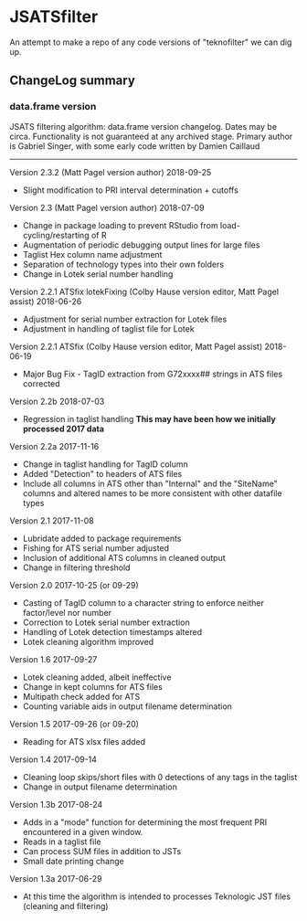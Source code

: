 # JSATSfilter
An attempt to make a repo of any code versions of "teknofilter" we can dig up.

## ChangeLog summary
### data.frame version
JSATS filtering algorithm: data.frame version changelog. Dates may be circa. Functionality is not guaranteed at any archived stage.
Primary author is Gabriel Singer, with some early code written by Damien Caillaud

------------------

Version 2.3.2 (Matt Pagel version author)	2018-09-25
* Slight modification to PRI interval determination + cutoffs 

Version 2.3 (Matt Pagel version author)	2018-07-09
* Change in package loading to prevent RStudio from load-cycling/restarting of R
* Augmentation of periodic debugging output lines for large files
* Taglist Hex column name adjustment
* Separation of technology types into their own folders
* Change in Lotek serial number handling

Version 2.2.1 ATSfix lotekFixing (Colby Hause version editor, Matt Pagel assist)	2018-06-26
* Adjustment for serial number extraction for Lotek files
* Adjustment in handling of taglist file for Lotek

Version 2.2.1 ATSfix (Colby Hause version editor, Matt Pagel assist)	2018-06-19
* Major Bug Fix - TagID extraction from G72xxxx\#\# strings in ATS files corrected

Version 2.2b		2018-07-03
* Regression in taglist handling
****This may have been how we initially processed 2017 data****

Version 2.2a		2017-11-16
* Change in taglist handling for TagID column
* Added "Detection" to headers of ATS files
* Include all columns in ATS other than "Internal" and the "SiteName" columns and altered names to be more consistent with other datafile types

Version 2.1		2017-11-08
* Lubridate added to package requirements
* Fishing for ATS serial number adjusted
* Inclusion of additional ATS columns in cleaned output
* Change in filtering threshold

Version 2.0		2017-10-25 (or 09-29)
* Casting of TagID column to a character string to enforce neither factor/level nor number
* Correction to Lotek serial number extraction
* Handling of Lotek detection timestamps altered
* Lotek cleaning algorithm improved

Version 1.6		2017-09-27
* Lotek cleaning added, albeit ineffective
* Change in kept columns for ATS files
* Multipath check added for ATS
* Counting variable aids in output filename determination

Version 1.5		2017-09-26 (or 09-20)
* Reading for ATS xlsx files added

Version 1.4		2017-09-14
* Cleaning loop skips/short files with 0 detections of any tags in the taglist
* Change in output filename determination 

Version 1.3b	2017-08-24
* Adds in a "mode" function for determining the most frequent PRI encountered in a given window.
* Reads in a taglist file
* Can process SUM files in addition to JSTs
* Small date printing change

Version 1.3a	2017-06-29
* At this time the algorithm is intended to processes Teknologic JST files (cleaning and filtering)
